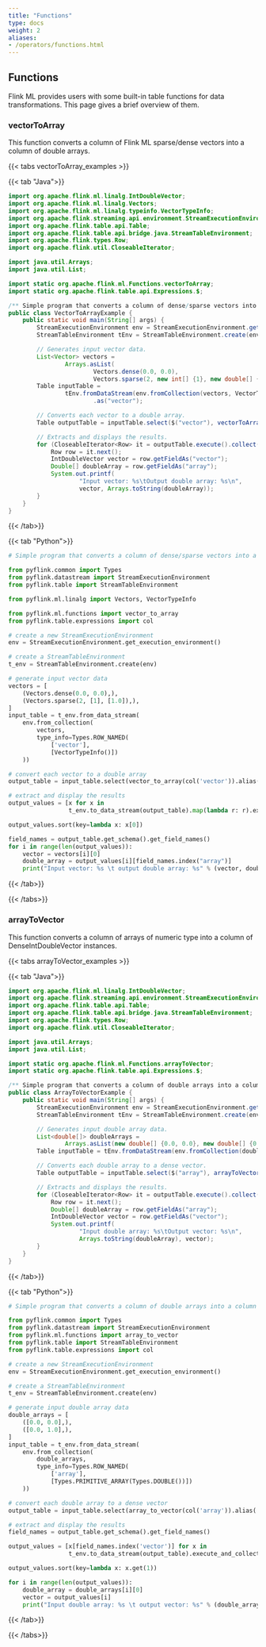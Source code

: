 ```yaml
---
title: "Functions"
type: docs
weight: 2
aliases:
- /operators/functions.html
---
```

<!--
Licensed to the Apache Software Foundation (ASF) under one
or more contributor license agreements.  See the NOTICE file
distributed with this work for additional information
regarding copyright ownership.  The ASF licenses this file
to you under the Apache License, Version 2.0 (the
"License"); you may not use this file except in compliance
with the License.  You may obtain a copy of the License at

  http://www.apache.org/licenses/LICENSE-2.0

Unless required by applicable law or agreed to in writing,
software distributed under the License is distributed on an
"AS IS" BASIS, WITHOUT WARRANTIES OR CONDITIONS OF ANY
KIND, either express or implied.  See the License for the
specific language governing permissions and limitations
under the License.
-->

## Functions

Flink ML provides users with some built-in table functions for data
transformations. This page gives a brief overview of them. 

### vectorToArray

This function converts a column of Flink ML sparse/dense vectors into a column
of double arrays.

{{< tabs vectorToArray_examples >}}

{{< tab "Java">}}
```java
import org.apache.flink.ml.linalg.IntDoubleVector;
import org.apache.flink.ml.linalg.Vectors;
import org.apache.flink.ml.linalg.typeinfo.VectorTypeInfo;
import org.apache.flink.streaming.api.environment.StreamExecutionEnvironment;
import org.apache.flink.table.api.Table;
import org.apache.flink.table.api.bridge.java.StreamTableEnvironment;
import org.apache.flink.types.Row;
import org.apache.flink.util.CloseableIterator;

import java.util.Arrays;
import java.util.List;

import static org.apache.flink.ml.Functions.vectorToArray;
import static org.apache.flink.table.api.Expressions.$;

/** Simple program that converts a column of dense/sparse vectors into a column of double arrays. */
public class VectorToArrayExample {
    public static void main(String[] args) {
        StreamExecutionEnvironment env = StreamExecutionEnvironment.getExecutionEnvironment();
        StreamTableEnvironment tEnv = StreamTableEnvironment.create(env);

        // Generates input vector data.
        List<Vector> vectors =
                Arrays.asList(
                        Vectors.dense(0.0, 0.0),
                        Vectors.sparse(2, new int[] {1}, new double[] {1.0}));
        Table inputTable =
                tEnv.fromDataStream(env.fromCollection(vectors, VectorTypeInfo.INSTANCE))
                        .as("vector");

        // Converts each vector to a double array.
        Table outputTable = inputTable.select($("vector"), vectorToArray($("vector")).as("array"));

        // Extracts and displays the results.
        for (CloseableIterator<Row> it = outputTable.execute().collect(); it.hasNext(); ) {
            Row row = it.next();
            IntDoubleVector vector = row.getFieldAs("vector");
            Double[] doubleArray = row.getFieldAs("array");
            System.out.printf(
                    "Input vector: %s\tOutput double array: %s\n",
                    vector, Arrays.toString(doubleArray));
        }
    }
}
```
{{< /tab>}}

{{< tab "Python">}}
```python
# Simple program that converts a column of dense/sparse vectors into a column of double arrays.

from pyflink.common import Types
from pyflink.datastream import StreamExecutionEnvironment
from pyflink.table import StreamTableEnvironment

from pyflink.ml.linalg import Vectors, VectorTypeInfo

from pyflink.ml.functions import vector_to_array
from pyflink.table.expressions import col

# create a new StreamExecutionEnvironment
env = StreamExecutionEnvironment.get_execution_environment()

# create a StreamTableEnvironment
t_env = StreamTableEnvironment.create(env)

# generate input vector data
vectors = [
    (Vectors.dense(0.0, 0.0),),
    (Vectors.sparse(2, [1], [1.0]),),
]
input_table = t_env.from_data_stream(
    env.from_collection(
        vectors,
        type_info=Types.ROW_NAMED(
            ['vector'],
            [VectorTypeInfo()])
    ))

# convert each vector to a double array
output_table = input_table.select(vector_to_array(col('vector')).alias('array'))

# extract and display the results
output_values = [x for x in
                 t_env.to_data_stream(output_table).map(lambda r: r).execute_and_collect()]

output_values.sort(key=lambda x: x[0])

field_names = output_table.get_schema().get_field_names()
for i in range(len(output_values)):
    vector = vectors[i][0]
    double_array = output_values[i][field_names.index("array")]
    print("Input vector: %s \t output double array: %s" % (vector, double_array))
```
{{< /tab>}}

{{< /tabs>}}

### arrayToVector

This function converts a column of arrays of numeric type into a column of
DenseIntDoubleVector instances.

{{< tabs arrayToVector_examples >}}

{{< tab "Java">}}
```java
import org.apache.flink.ml.linalg.IntDoubleVector;
import org.apache.flink.streaming.api.environment.StreamExecutionEnvironment;
import org.apache.flink.table.api.Table;
import org.apache.flink.table.api.bridge.java.StreamTableEnvironment;
import org.apache.flink.types.Row;
import org.apache.flink.util.CloseableIterator;

import java.util.Arrays;
import java.util.List;

import static org.apache.flink.ml.Functions.arrayToVector;
import static org.apache.flink.table.api.Expressions.$;

/** Simple program that converts a column of double arrays into a column of dense vectors. */
public class ArrayToVectorExample {
    public static void main(String[] args) {
        StreamExecutionEnvironment env = StreamExecutionEnvironment.getExecutionEnvironment();
        StreamTableEnvironment tEnv = StreamTableEnvironment.create(env);

        // Generates input double array data.
        List<double[]> doubleArrays =
                Arrays.asList(new double[] {0.0, 0.0}, new double[] {0.0, 1.0});
        Table inputTable = tEnv.fromDataStream(env.fromCollection(doubleArrays)).as("array");

        // Converts each double array to a dense vector.
        Table outputTable = inputTable.select($("array"), arrayToVector($("array")).as("vector"));

        // Extracts and displays the results.
        for (CloseableIterator<Row> it = outputTable.execute().collect(); it.hasNext(); ) {
            Row row = it.next();
            Double[] doubleArray = row.getFieldAs("array");
            IntDoubleVector vector = row.getFieldAs("vector");
            System.out.printf(
                    "Input double array: %s\tOutput vector: %s\n",
                    Arrays.toString(doubleArray), vector);
        }
    }
}
```
{{< /tab>}}

{{< tab "Python">}}
```python
# Simple program that converts a column of double arrays into a column of dense vectors.

from pyflink.common import Types
from pyflink.datastream import StreamExecutionEnvironment
from pyflink.ml.functions import array_to_vector
from pyflink.table import StreamTableEnvironment
from pyflink.table.expressions import col

# create a new StreamExecutionEnvironment
env = StreamExecutionEnvironment.get_execution_environment()

# create a StreamTableEnvironment
t_env = StreamTableEnvironment.create(env)

# generate input double array data
double_arrays = [
    ([0.0, 0.0],),
    ([0.0, 1.0],),
]
input_table = t_env.from_data_stream(
    env.from_collection(
        double_arrays,
        type_info=Types.ROW_NAMED(
            ['array'],
            [Types.PRIMITIVE_ARRAY(Types.DOUBLE())])
    ))

# convert each double array to a dense vector
output_table = input_table.select(array_to_vector(col('array')).alias('vector'))

# extract and display the results
field_names = output_table.get_schema().get_field_names()

output_values = [x[field_names.index('vector')] for x in
                 t_env.to_data_stream(output_table).execute_and_collect()]

output_values.sort(key=lambda x: x.get(1))

for i in range(len(output_values)):
    double_array = double_arrays[i][0]
    vector = output_values[i]
    print("Input double array: %s \t output vector: %s" % (double_array, vector))
```
{{< /tab>}}

{{< /tabs>}}
